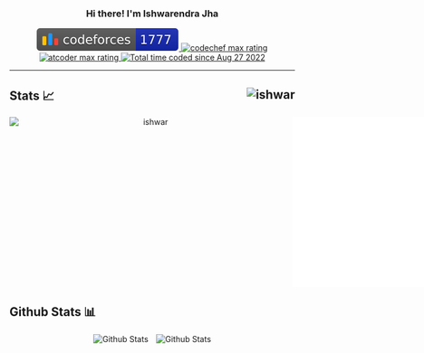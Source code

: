 <div>
    <h3 align="center" font-size="24"> Hi there! I'm Ishwarendra Jha </h3>
    <p align="center">
        <a href="https://codeforces.com/profile/ishwarendra">
            <img src="https://raw.githubusercontent.com/Ishwarendra/cf-stats/c673abc30c1954f3fe41d4b601dbecbaa0ab1d1b/output/max_rating.svg?token=ASBMVKEANVGHESCOY5MNKI3EWEB3Y#gh-dark-mode-only" />
        </a>
        <a href="https://www.codechef.com/users/ishwarendra">
            <img src="https://cp-logo.vercel.app/codechef/ishwarendra?logo=true" alt="codechef max rating">
        </a>
        <a href="https://atcoder.jp/users/ishwarendra">
            <img src="https://cp-logo.vercel.app/atcoder/ishwarendra?logo=true" alt="atcoder max rating">
        </a>
        <a href="https://wakatime.com/@c26d3330-004c-45a6-9162-8f0c4097cb0b">
            <img src="https://wakatime.com/badge/user/c26d3330-004c-45a6-9162-8f0c4097cb0b.svg" alt="Total time coded since Aug 27 2022" />
        </a>
    </p>
</div>

---

<!-- Codeforces Stats -->
<h2 align="left" height="30">Stats 📈 
    <img src="https://komarev.com/ghpvc/?username=ishwarendra&label=Profile%20views&color=0e75b6&style=for-the-badge" alt="ishwar" align="right" /> 
</h2>
<p align ="center" style="display: flex;">    
    <img width="500" height="300" src="https://github-readme-streak-stats.herokuapp.com/?user=ishwarendra&theme=github-dark-blue" alt="ishwar" />    
    <img height="300" src="https://raw.githubusercontent.com/Ishwarendra/cf-stats/c673abc30c1954f3fe41d4b601dbecbaa0ab1d1b/output/light_card.svg?token=ASBMVKCOZIBTJ7RUO5AS7MTEWEBS6#gh-dark-mode-only">
</p>

<!-- Statistics -->
<h2 align="left">Github Stats 📊</h2>
<div align="center">
    <img src="https://github-readme-stats.vercel.app/api?username=ishwarendra&show_icons=true&theme=github_dark" width=49.5% alt="Github Stats" align="center" style="margin-right:10px">
    <img src="https://github-readme-stats.vercel.app/api/top-langs/?username=ishwarendra&layout=compact&theme=github_dark&langs_count=8" width=37.5% alt="Github Stats" align="center">  
